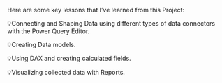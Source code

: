 Here are some key lessons that I’ve learned from this Project:

💡Connecting and Shaping Data using different types of data connectors with the Power Query Editor.

💡Creating Data models.

💡Using DAX and creating calculated fields.

💡Visualizing collected data with Reports.
